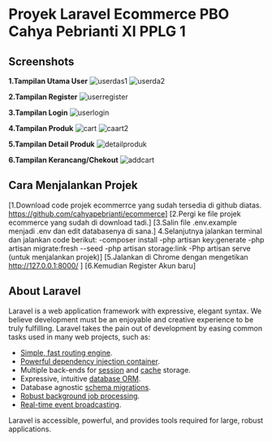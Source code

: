 ## <h1><b>Proyek Laravel Ecommerce PBO Cahya Pebrianti XI PPLG 1</b></h1>

## Screenshots
<b>1.Tampilan Utama User</b>
![userdas1](https://user-images.githubusercontent.com/120351992/206960445-06430d9b-6ee5-45bd-be13-731880b94fac.PNG)
![userda2](https://user-images.githubusercontent.com/120351992/206960751-473d5e28-e007-4458-adfe-8fde299377dc.PNG)

<b>2.Tampilan Register</b>
![userregister](https://user-images.githubusercontent.com/120351992/206960854-d2f8343d-1423-4398-b29b-8e63b57d18c3.PNG)

<b>3.Tampilan Login</b>
![userlogin](https://user-images.githubusercontent.com/120351992/206960858-ebe31ac3-e83d-49c1-a21c-df8511192ec7.PNG)

<b>4.Tampilan Produk</b>
![cart](https://user-images.githubusercontent.com/120351992/206960896-fa582bbe-84fc-433e-8022-54df8b386767.PNG)
![caart2](https://user-images.githubusercontent.com/120351992/206960906-84d73e41-a52a-45f0-b7b0-225228b9d1fd.PNG)

<b>5.Tampilan Detail Produk</b>
![detailproduk](https://user-images.githubusercontent.com/120351992/206960918-9d951ba7-8aa7-4948-968e-8c4002587af9.PNG)

<b>6.Tampilan Kerancang/Chekout</b>
![addcart](https://user-images.githubusercontent.com/120351992/206960927-b0f1909e-757b-44f7-a9d4-b177681f1cef.PNG)

## Cara Menjalankan Projek
[1.Download code projek ecommerrce yang sudah tersedia di github diatas.
https://github.com/cahyapebrianti/ecommerce]
[2.Pergi ke file projek ecommerce yang sudah di download tadi.]
[3.Salin file .env.example menjadi .env dan edit databasenya di sana.]
4.Selanjutnya jalankan terminal dan jalankan code berikut:
-composer install
-php artisan key:generate
-php artisan migrate:fresh --seed
-php artisan storage:link
-Php artisan serve (untuk menjalankan projek)]
[5.Jalankan di Chrome dengan mengetikan http://127.0.0.1:8000/ ]
[6.Kemudian Register Akun baru]


## About Laravel

Laravel is a web application framework with expressive, elegant syntax. We believe development must be an enjoyable and creative experience to be truly fulfilling. Laravel takes the pain out of development by easing common tasks used in many web projects, such as:

- [Simple, fast routing engine](https://laravel.com/docs/routing).
- [Powerful dependency injection container](https://laravel.com/docs/container).
- Multiple back-ends for [session](https://laravel.com/docs/session) and [cache](https://laravel.com/docs/cache) storage.
- Expressive, intuitive [database ORM](https://laravel.com/docs/eloquent).
- Database agnostic [schema migrations](https://laravel.com/docs/migrations).
- [Robust background job processing](https://laravel.com/docs/queues).
- [Real-time event broadcasting](https://laravel.com/docs/broadcasting).

Laravel is accessible, powerful, and provides tools required for large, robust applications.

